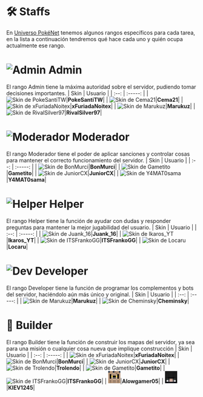 # 🛠️ Staffs

En [Universo PokéNet](../README.md) tenemos algunos rangos específicos para cada tarea, en la lista a continuación tendremos qué hace cada uno y quién ocupa actualmente ese rango.

# ![Admin](../images/Rangos/Admin/adminArc.png) **Admin**
El rango Admin tiene la máxima autoridad sobre el servidor, pudiendo tomar decisiones importantes.
| Skin | Usuario |
| :--: | :-----: |
| ![Skin de PokeSantiTW](../images/Rangos/Dios/PokeSantiTW.png)|**PokeSantiTW**|
| ![Skin de Cema21](../images/Rangos/Dios/Cema21.png)|**Cema21**|
| ![Skin de xFuriadaNoitex](../images/Rangos/Dios/xFuriadaNoitex.png)|**xFuriadaNoitex**|
| ![Skin de Marukuz](../images/Rangos/Admin/Marukuz.png)|**Marukuz**|
| ![Skin de RivalSilver97](../images/Rangos/Admin/RivalSilver97.png)|**RivalSilver97**|

# ![Moderador](../images/Rangos/Mod/modarc.png) **Moderador**
El rango Moderador tiene el poder de aplicar sanciones y controlar cosas para mantener el correcto funcionamiento del servidor.
| Skin | Usuario |
| :--: | :-----: |
| ![Skin de BonMurci](../images/Rangos/Mod/BonMurci.png)|**BonMurci**|
| ![Skin de Gametito](../images/Rangos/Mod/Gametito.png)|**Gametito**|
| ![Skin de JuniorCX](../images/Rangos/Mod/JuniorCX.png)|**JuniorCX**|
| ![Skin de Y4MAT0sama](../images/Rangos/Mod/Y4MAT0sama.png)|**Y4MAT0sama**|

# ![Helper](../images/Rangos/Helper/helperarc.png) **Helper**
El rango Helper tiene la función de ayudar con dudas y responder preguntas para mantener la mejor jugabilidad del usuario.
| Skin | Usuario |
| :--: | :-----: |
| ![Skin de Juank_16](../images/Rangos/Helper/Juank_16.png)|**Juank_16**|
| ![Skin de Ikaros_YT](../images/Rangos/Helper/Ikaros_YT.png)|**Ikaros_YT**|
| ![Skin de ITSFrankoGG](../images/Rangos/Helper/ITSFrankoGG.png)|**ITSFrankoGG**|
| ![Skin de Locaru](../images/Rangos/Helper/Locaru.png)|**Locaru**|

# ![Dev](../images/Rangos/Dev/devarc.png) **Developer**
El rango Developer tiene la función de programar los complementos y bots del servidor, haciéndolo aún más único y original.
| Skin | Usuario |
| :--: | :-----: |
| ![Skin de Marukuz](../images/Rangos/Admin/Marukuz.png)|**Marukuz**|
| ![Skin de Cheminsky](../images/Rangos/Helper/Steve.png)|**Cheminsky**|

# 🧱 **Builder**
El rango Builder tiene la función de construir los mapas del servidor, ya sea para una misión o cualquier cosa nueva que implique construcción
| Skin | Usuario |
| :--: | :-----: |
| ![Skin de xFuriadaNoitex](../images/Rangos/Dios/xFuriadaNoitex.png)|**xFuriadaNoitex**|
| ![Skin de BonMurci](../images/Rangos/Mod/BonMurci.png)|**BonMurci**|
| ![Skin de JuniorCX](../images/Rangos/Mod/JuniorCX.png)|**JuniorCX**|
| ![Skin de Trolendo](../images/Rangos/Helper/Steve.png)|**Trolendo**|
| ![Skin de Gametito](../images/Rangos/Mod/Gametito.png)|**Gametito**|
| ![Skin de ITSFrankoGG](../images/Rangos/Helper/ITSFrankoGG.png)|**ITSFrankoGG**|
| ![Skin de Alowgamer05](../images/Rangos/Builder/Alowgamer05.png)|**Alowgamer05**|
| ![Skin de KIEV1245](../images/Rangos/Builder/KIEV1215.png)|**KIEV1245**|
